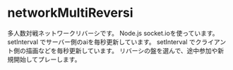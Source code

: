 # networkMultiReversi

多人数対戦ネットワークリバーシです。
Node.js socket.ioを使っています。
setInterval でサーバー側のaiを毎秒更新しています。
setInterval でクライアント側の描画などを毎秒更新しています。
リバーシの盤を選んで、途中参加や新規開始してプレーします。
